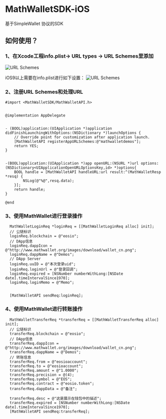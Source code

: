 # MathWalletSDK-iOS
基于SimpleWallet 协议的SDK



## 如何使用？

### 1、在Xcode工程info.plist-> URL types -> URL Schemes里添加
![URL Schemes](https://github.com/MediShares/MathWalletSDK-iOS/blob/master/urlschemes.jpeg "URL Schemes")

iOS9以上需要在info.plist进行如下设置：
![URL Schemes](https://github.com/MediShares/MathWalletSDK-iOS/blob/master/plist.jpeg "URL Schemes")


### 2、注册URL Schemes和处理URL

```Objective C
#import <MathWalletSDK/MathWalletAPI.h>
  
  
@implementation AppDelegate


- (BOOL)application:(UIApplication *)application didFinishLaunchingWithOptions:(NSDictionary *)launchOptions {
    // Override point for customization after application launch.
    [MathWalletAPI registerAppURLSchemes:@"mathwalletdemos"];
    return YES;
}


-(BOOL)application:(UIApplication *)app openURL:(NSURL *)url options:(NSDictionary<UIApplicationOpenURLOptionsKey,id> *)options{
    BOOL handle = [MathWalletAPI handleURL:url result:^(MathWalletResp *resq) {
        NSLog(@"%@",resq.data);
    }];
    return handle;
}

@end
```

### 3、使用MathWallet进行登录操作

```Objective C
  MathWalletLoginReq *loginReq = [[MathWalletLoginReq alloc] init];
  // 公链标识
  loginReq.blockchain = @"eosio";
  // DApp信息
  loginReq.dappIcon = @"http://www.mathwallet.org/images/download/wallet_cn.png";
  loginReq.dappName = @"Demos";
  // DApp Server
  loginReq.uuID = @"本次登录uid";
  loginReq.loginUrl = @"登录回调";
  loginReq.expired = [NSNumber numberWithLong:[NSDate date].timeIntervalSince1970];
  loginReq.loginMemo = @"Memo";


  [MathWalletAPI sendReq:loginReq];
```

### 4、使用MathWallet进行转账操作

```Objective C
  MathWalletTransferReq *transferReq = [[MathWalletTransferReq alloc] init];
  // 公链标识
  transferReq.blockchain = @"eosio";
  // DApp信息
  transferReq.dappIcon = @"http://www.mathwallet.org/images/download/wallet_cn.png";
  transferReq.dappName = @"Demos";
  // 转账信息
  transferReq.from = @"eosioaccount";
  transferReq.to = @"eosioaccount";
  transferReq.amount = @"1.0000";
  transferReq.precision = @(4);
  transferReq.symbol = @"EOS";
  transferReq.contract = @"eosio.token";
  transferReq.dappData = @"备注";

  transferReq.desc = @"这是展示在钱包中的描述";
  transferReq.expired = [NSNumber numberWithLong:[NSDate date].timeIntervalSince1970];
  [MathWalletAPI sendReq:transferReq];
```
 
